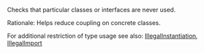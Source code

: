 <div>

Checks that particular classes or interfaces are never used.

</div>

Rationale: Helps reduce coupling on concrete classes.

For additional restriction of type usage see also:
[IllegalInstantiation](https://checkstyle.org/illegalinstantiation.html#IllegalInstantiation),
[IllegalImport](../imports/illegalimport.html#IllegalImport)
